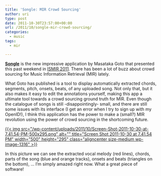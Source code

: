 ```yaml
---
title: 'Songle: MIR Crowd Sourcing'
author: uri
type: post
date: 2011-10-30T23:57:00+00:00
url: /2011/10/songle-mir-crowd-sourcing/
categories:
  - music
tags:
  - mir

---
```

[**Songle**][1] is the new impressive application by Masataka Goto that presented this past weekend in [ISMIR 2011][2]. There has been a lot of buzz about crowd sourcing for Music Information Retrieval (MIR) lately. 

What Goto has published is a tool to display automatically extracted chords, segments, pitch, onsets, beats, of any uploaded song. Not only that, but it also makes it easy to edit the annotations yourself, making this app a ultimate tool towards a crowd sourcing ground truth for MIR. Even though the catalogue of songs is still -disappointingly- small, and there are still some issues with its interface (I get an error when I try to sign up with my OpenID!), I think this application has the power to make a (small?) MIR revolution using the power of crowd sourcing in the shortcoming future.

[{{< img src="/wp-content/uploads/2011/10/Screen-Shot-2011-10-30-at-7.41.54-PM-500x295.png" alt="" title="Screen Shot 2011-10-30 at 7.41.54 PM" width="500" height="295" class="aligncenter size-medium wp-image-1316" >}}][3]

In this picture we can see the extracted vocal melody (red lines), chords, parts of the song (blue and orange tracks), onsets and beats (triangles on the bottom), &#8230; I&#8217;m simply amazed right now. What a great piece of software!

 [1]: http://songle.jp/
 [2]: http://ismir2011.ismir.net/
 [3]: /wp-content/uploads/2011/10/Screen-Shot-2011-10-30-at-7.41.54-PM.png